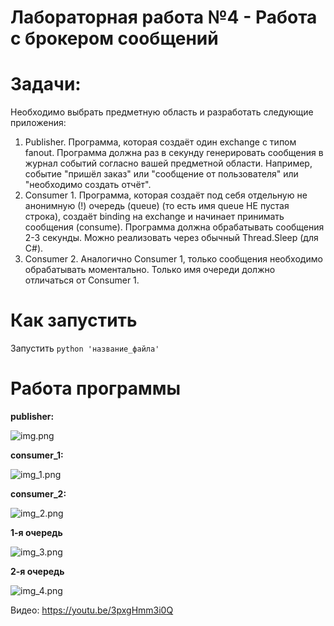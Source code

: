 # Лабораторная работа №4 - Работа с брокером сообщений

# Задачи:

Необходимо выбрать предметную область и разработать следующие приложения:

1) Publisher. Программа, которая создаёт один exchange с типом fanout. Программа должна раз в секунду генерировать сообщения в журнал событий согласно вашей предметной области. Например, событие "пришёл заказ" или "сообщение от пользователя" или "необходимо создать отчёт".
2) Consumer 1. Программа, которая создаёт под себя отдельную не анонимную (!) очередь (queue) (то есть имя queue НЕ пустая строка), создаёт binding на exchange и начинает принимать сообщения (consume). Программа должна обрабатывать сообщения 2-3 секунды. Можно реализовать через обычный Thread.Sleep (для C#).
3) Consumer 2. Аналогично Consumer 1, только сообщения необходимо обрабатывать моментально. Только имя очереди должно отличаться от Consumer 1.


# Как запустить
Запустить  `python 'название_файла'`

# Работа программы

**publisher:**

![img.png](screenshots/img.png)

**consumer_1:**

![img_1.png](screenshots/img_1.png)

**consumer_2:**

![img_2.png](screenshots/img_2.png)

**1-я очередь**

![img_3.png](screenshots/img_3.png)

**2-я очередь**

![img_4.png](screenshots/img_4.png)

Видео: https://youtu.be/3pxgHmm3i0Q